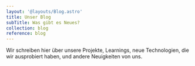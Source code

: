 ```yaml
---
layout: '@layouts/Blog.astro'
title: Unser Blog
subTitle: Was gibt es Neues?
collection: blog
reference: blog
---
```


Wir schreiben hier über unsere Projekte, Learnings, neue Technologien, die wir ausprobiert haben, und andere Neuigkeiten von uns.
